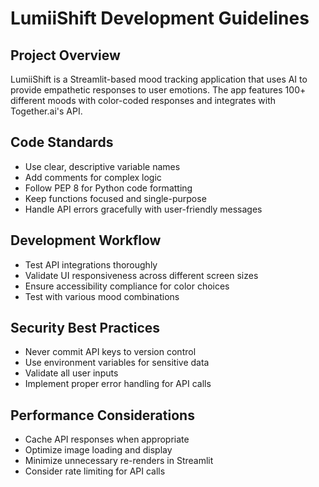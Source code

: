 # LumiiShift Development Guidelines

## Project Overview
LumiiShift is a Streamlit-based mood tracking application that uses AI to provide empathetic responses to user emotions. The app features 100+ different moods with color-coded responses and integrates with Together.ai's API.

## Code Standards
- Use clear, descriptive variable names
- Add comments for complex logic
- Follow PEP 8 for Python code formatting
- Keep functions focused and single-purpose
- Handle API errors gracefully with user-friendly messages

## Development Workflow
- Test API integrations thoroughly
- Validate UI responsiveness across different screen sizes
- Ensure accessibility compliance for color choices
- Test with various mood combinations

## Security Best Practices
- Never commit API keys to version control
- Use environment variables for sensitive data
- Validate all user inputs
- Implement proper error handling for API calls

## Performance Considerations
- Cache API responses when appropriate
- Optimize image loading and display
- Minimize unnecessary re-renders in Streamlit
- Consider rate limiting for API calls
